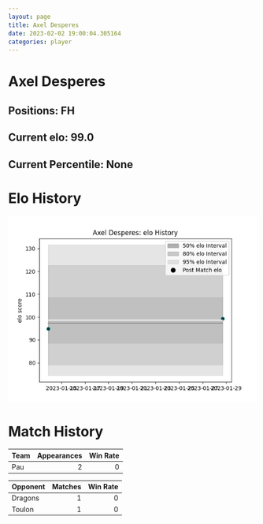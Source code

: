 ```yaml
---  
layout: page  
title: Axel Desperes  
date: 2023-02-02 19:00:04.305164  
categories: player  
---
```

# Axel Desperes

## Positions: FH

## Current elo: 99.0

## Current Percentile: None

# Elo History


![elo history](history_AxelDesperes.png)
# Match History


| Team   |   Appearances |   Win Rate |
|:-------|--------------:|-----------:|
| Pau    |             2 |          0 |

| Opponent   |   Matches |   Win Rate |
|:-----------|----------:|-----------:|
| Dragons    |         1 |          0 |
| Toulon     |         1 |          0 |